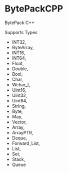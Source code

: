 # BytePackCPP
BytePack C++


Supports Types

- INT32,
-	ByteArray,
-	INT16,
-	INT64,
-	Float,
-	Double,
-	Bool,
-	Char,
-	Wchar_t,
-	Uint16,
-	Uint32,
-	Uint64,
-	String,
-	Byte,
-	Map,
-	Vector,
-	Array,
-	ArrayPTR,
-	Deque,
-	Forward_List,
-	List,
-	Set,
-	Stack,
-	Queue
